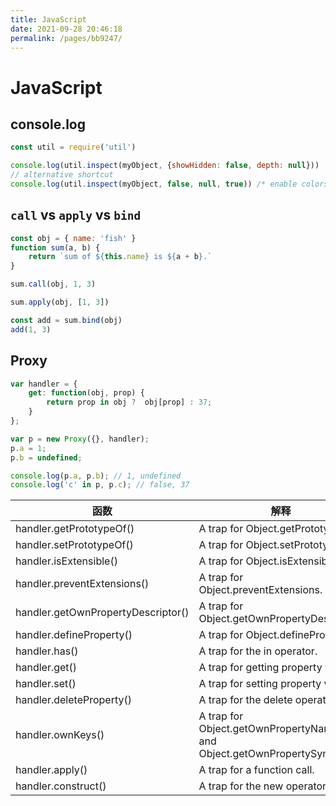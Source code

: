 ```yaml
---
title: JavaScript
date: 2021-09-28 20:46:18
permalink: /pages/bb9247/
---
```


# JavaScript

## console.log

```javascript
const util = require('util')

console.log(util.inspect(myObject, {showHidden: false, depth: null}))
// alternative shortcut
console.log(util.inspect(myObject, false, null, true)) /* enable colors */
```

## `call` vs `apply` vs `bind`

```javascript
const obj = { name: 'fish' }
function sum(a, b) {
    return `sum of ${this.name} is ${a + b}.`
}

sum.call(obj, 1, 3)

sum.apply(obj, [1, 3])

const add = sum.bind(obj)
add(1, 3)
```

## Proxy

```javascript
var handler = {
    get: function(obj, prop) {
        return prop in obj ?  obj[prop] : 37;
    }
};

var p = new Proxy({}, handler);
p.a = 1;
p.b = undefined;

console.log(p.a, p.b); // 1, undefined
console.log('c' in p, p.c); // false, 37
```

函数                               | 解释
---                                | ---
handler.getPrototypeOf()           | A trap for Object.getPrototypeOf.
handler.setPrototypeOf()           | A trap for Object.setPrototypeOf.
handler.isExtensible()             | A trap for Object.isExtensible.
handler.preventExtensions()        | A trap for Object.preventExtensions.
handler.getOwnPropertyDescriptor() | A trap for Object.getOwnPropertyDescriptor.
handler.defineProperty()           | A trap for Object.defineProperty.
handler.has()                      | A trap for the in operator.
handler.get()                      | A trap for getting property values.
handler.set()                      | A trap for setting property values.
handler.deleteProperty()           | A trap for the delete operator.
handler.ownKeys()                  | A trap for Object.getOwnPropertyNames and Object.getOwnPropertySymbols.
handler.apply()                    | A trap for a function call.
handler.construct()                | A trap for the new operator.


